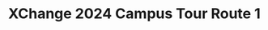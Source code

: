 ---
title: XChange 2024 Campus Tour Route 1
redirect_to: https://drive.google.com/file/d/1dmjVupg8-HnhlaqfSaPvKOC5zlgH92V0/view?usp=sharing
redirect_from: 
  - /XC24ToursDemoRoute1
  - /xc24toursdemoroute1
---